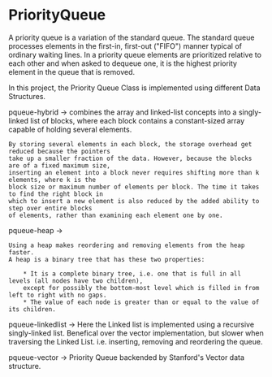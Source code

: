 # PriorityQueue

A priority queue is a variation of the standard queue. The standard queue processes elements in the 
first-in, first-out ("FIFO") manner typical of ordinary waiting lines. In a priority queue elements 
are prioritized relative to each other and when asked to dequeue one, it is the highest priority 
element in the queue that is removed.

In this project, the Priority Queue Class is implemented using different Data Structures.

pqueue-hybrid -> combines the array and linked-list concepts into a singly-linked list of blocks, 
	where each block contains a constant-sized array capable of holding several elements.
	
	By storing several elements in each block, the storage overhead get reduced because the pointers 
	take up a smaller fraction of the data. However, because the blocks are of a fixed maximum size, 
	inserting an element into a block never requires shifting more than k elements, where k is the 
	block size or maximum number of elements per block. The time it takes to find the right block in 
	which to insert a new element is also reduced by the added ability to step over entire blocks 
	of elements, rather than examining each element one by one.

pqueue-heap -> 
	
	Using a heap makes reordering and removing elements from the heap faster.
	A heap is a binary tree that has these two properties:
	
		* It is a complete binary tree, i.e. one that is full in all levels (all nodes have two children),
		except for possibly the bottom-most level which is filled in from left to right with no gaps.
		* The value of each node is greater than or equal to the value of its children.

pqueue-linkedlist -> Here the Linked list is implemented using a recursive singly-linked list. Benefical over
	the vector implementation, but slower when traversing the Linked List. i.e. inserting, removing and 
	reordering the queue.

pqueue-vector -> Priority Queue backended by Stanford's Vector data structure.
